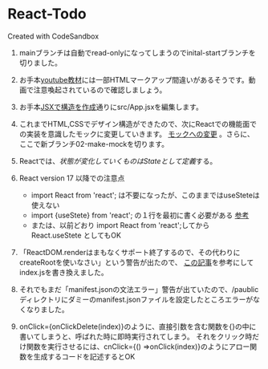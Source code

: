 # React-Todo
Created with CodeSandbox

1. mainブランチは自動でread-onlyになってしまうのでinital-startブランチを切りました。
2. お手本[youtube教材](https://youtu.be/rUY3MSvyKrU?t=4809)には一部HTMLマークアップ間違いがあるそうです。動画で注意喚起されているので確認しましょう。
3. お手本[JSXで構造を作成](https://youtu.be/rUY3MSvyKrU?t=4844)通りにsrc/App.jsxを編集します。
4. これまでHTML,CSSでデザイン構造ができたので、次にReactでの機能面での実装を意識したモックに変更していきます。
    [モックへの変更](https://youtu.be/rUY3MSvyKrU?t=5209) 。さらに、ここで新ブランチ02-make-mockを切ります。
5. Reactでは、*状態が変化していくものはStateとして定義*する。  
6. React version 17 以降での注意点
    - import React from 'react'; は不要になったが、このままではuseSteteは使えない
    - import {useStete} from 'react'; の１行を最初に書く必要がある [参考](https://zenn.dev/ria/articles/82d3b2285684aef97f0b)
    - または、以前どおり import React from 'react';してから React.useStete としてもOK
    
7. 「ReactDOM.renderはまもなくサポート終了するので、その代わりにcreateRootを使いなさい」という警告が出たので、
    [この記事](https://reactjs.org/blog/2022/03/08/react-18-upgrade-guide.html#updates-to-client-rendering-apis)を参考にしてindex.jsを書き換えました。
    
8. それでもまだ「manifest.jsonの文法エラー」警告が出ていたので、/paublicディレクトリにダミーのmanifest.jsonファイルを設定したところエラーがなくなりました。

9. onClick={onClickDelete(index)}のように、直接引数を含む関数を{}の中に書いてしまうと、呼ばれた時に即時実行されてしまう。
    それをクリック時だけ関数を実行させるには、cnClick={() =>onClick(index)}のようにアロー関数を生成するコードを記述するとOK
    
 
